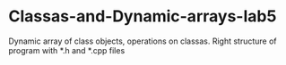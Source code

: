 # Classas-and-Dynamic-arrays-lab5
Dynamic array of class objects, operations on classas. Right structure of program with *.h and *.cpp files
